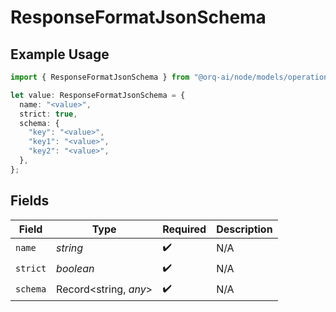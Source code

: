 # ResponseFormatJsonSchema

## Example Usage

```typescript
import { ResponseFormatJsonSchema } from "@orq-ai/node/models/operations";

let value: ResponseFormatJsonSchema = {
  name: "<value>",
  strict: true,
  schema: {
    "key": "<value>",
    "key1": "<value>",
    "key2": "<value>",
  },
};
```

## Fields

| Field                 | Type                  | Required              | Description           |
| --------------------- | --------------------- | --------------------- | --------------------- |
| `name`                | *string*              | :heavy_check_mark:    | N/A                   |
| `strict`              | *boolean*             | :heavy_check_mark:    | N/A                   |
| `schema`              | Record<string, *any*> | :heavy_check_mark:    | N/A                   |